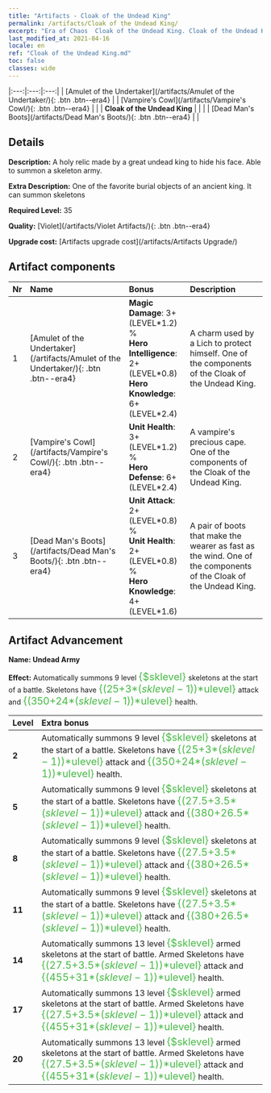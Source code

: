 ```yaml
---
title: "Artifacts - Cloak of the Undead King"
permalink: /artifacts/Cloak of the Undead King/
excerpt: "Era of Chaos  Cloak of the Undead King. Cloak of the Undead King A holy relic made by a great undead king to hide his face. Able to summon a skeleton army."
last_modified_at: 2021-04-16
locale: en
ref: "Cloak of the Undead King.md"
toc: false
classes: wide
---
```


  |:---:|:---:|:---:| 
  | [Amulet of the Undertaker](/artifacts/Amulet of the Undertaker/){: .btn .btn--era4} |   | [Vampire's Cowl](/artifacts/Vampire's Cowl/){: .btn .btn--era4} | 
  |   | **Cloak of the Undead King** |  | 
  |   | [Dead Man's Boots](/artifacts/Dead Man's Boots/){: .btn .btn--era4} |   | 


## Details

 **Description:** A holy relic made by a great undead king to hide his face. Able to summon a skeleton army.

 **Extra Description:** One of the favorite burial objects of an ancient king. It can summon skeletons

 **Required Level:** 35

 **Quality:** [Violet](/artifacts/Violet Artifacts/){: .btn .btn--era4}

 **Upgrade cost:** [Artifacts upgrade cost](/artifacts/Artifacts Upgrade/)



## Artifact components

  | Nr |    Name    |   Bonus | Description | 
  |:---|:-----------|:--------|:------------| 
  | 1 | [Amulet of the Undertaker](/artifacts/Amulet of the Undertaker/){: .btn .btn--era4} | **Magic Damage**: 3+(LEVEL\*1.2) %<br/>**Hero Intelligence**: 2+(LEVEL\*0.8)<br/>**Hero Knowledge**: 6+(LEVEL\*2.4) | A charm used by a Lich to protect himself. One of the components of the Cloak of the Undead King. | 
  | 2 | [Vampire's Cowl](/artifacts/Vampire's Cowl/){: .btn .btn--era4} | **Unit Health**: 3+(LEVEL\*1.2) %<br/>**Hero Defense**: 6+(LEVEL\*2.4) | A vampire's precious cape. One of the components of the Cloak of the Undead King. | 
  | 3 | [Dead Man's Boots](/artifacts/Dead Man's Boots/){: .btn .btn--era4} | **Unit Attack**: 2+(LEVEL\*0.8) %<br/>**Unit Health**: 2+(LEVEL\*0.8) %<br/>**Hero Knowledge**: 4+(LEVEL\*1.6) | A pair of boots that make the wearer as fast as the wind. One of the components of the Cloak of the Undead King. | 


## Artifact Advancement

 **Name: Undead Army**

 **Effect:** Automatically summons 9 level <span style="color: #48b946;font-size:20px">{$sklevel}</span> skeletons at the start of a battle. Skeletons have <span style="color: #48b946;font-size:20px">{(25+3*($sklevel-1))*$ulevel}</span> attack and <span style="color: #48b946;font-size:20px">{(350+24*($sklevel-1))*$ulevel}</span> health.

  |  Level  |    Extra bonus  | 
  |:--------|:----------------| 
  | **2** | Automatically summons 9 level <span style="color: #48b946;font-size:20px">{$sklevel}</span> skeletons at the start of a battle. Skeletons have <span style="color: #48b946;font-size:20px">{(25+3*($sklevel-1))*$ulevel}</span> attack and <span style="color: #48b946;font-size:20px">{(350+24*($sklevel-1))*$ulevel}</span> health. | 
  | **5** | Automatically summons 9 level <span style="color: #48b946;font-size:20px">{$sklevel}</span> skeletons at the start of a battle. Skeletons have <span style="color: #48b946;font-size:20px">{(27.5+3.5*($sklevel-1))*$ulevel}</span> attack and <span style="color: #48b946;font-size:20px">{(380+26.5*($sklevel-1))*$ulevel}</span> health. | 
  | **8** | Automatically summons 9 level <span style="color: #48b946;font-size:20px">{$sklevel}</span> skeletons at the start of a battle. Skeletons have <span style="color: #48b946;font-size:20px">{(27.5+3.5*($sklevel-1))*$ulevel}</span> attack and <span style="color: #48b946;font-size:20px">{(380+26.5*($sklevel-1))*$ulevel}</span> health. | 
  | **11** | Automatically summons 9 level <span style="color: #48b946;font-size:20px">{$sklevel}</span> skeletons at the start of a battle. Skeletons have <span style="color: #48b946;font-size:20px">{(27.5+3.5*($sklevel-1))*$ulevel}</span> attack and <span style="color: #48b946;font-size:20px">{(380+26.5*($sklevel-1))*$ulevel}</span> health. | 
  | **14** | Automatically summons 13 level <span style="color: #48b946;font-size:20px">{$sklevel}</span> armed skeletons at the start of battle. Armed Skeletons have <span style="color: #48b946;font-size:20px">{(27.5+3.5*($sklevel-1))*$ulevel}</span> attack and <span style="color: #48b946;font-size:20px">{(455+31*($sklevel-1))*$ulevel}</span> health. | 
  | **17** | Automatically summons 13 level <span style="color: #48b946;font-size:20px">{$sklevel}</span> armed skeletons at the start of battle. Armed Skeletons have <span style="color: #48b946;font-size:20px">{(27.5+3.5*($sklevel-1))*$ulevel}</span> attack and <span style="color: #48b946;font-size:20px">{(455+31*($sklevel-1))*$ulevel}</span> health. | 
  | **20** | Automatically summons 13 level <span style="color: #48b946;font-size:20px">{$sklevel}</span> armed skeletons at the start of battle. Armed Skeletons have <span style="color: #48b946;font-size:20px">{(27.5+3.5*($sklevel-1))*$ulevel}</span> attack and <span style="color: #48b946;font-size:20px">{(455+31*($sklevel-1))*$ulevel}</span> health. | 
